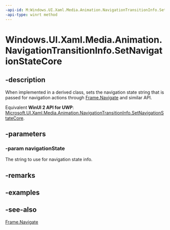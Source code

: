 ```yaml
---
-api-id: M:Windows.UI.Xaml.Media.Animation.NavigationTransitionInfo.SetNavigationStateCore(System.String)
-api-type: winrt method
---
```


<!-- Method syntax
virtual protected void SetNavigationStateCore(System.String navigationState)
-->

# Windows.UI.Xaml.Media.Animation.NavigationTransitionInfo.SetNavigationStateCore

## -description
When implemented in a derived class, sets the navigation state string that is passed for navigation actions through [Frame.Navigate](../windows.ui.xaml.controls/frame_navigate_442648331.md) and similar API.

Equivalent **WinUI 2 API for UWP**: [Microsoft.UI.Xaml.Media.Animation.NavigationTransitionInfo.SetNavigationStateCore](/windows/winui/api/microsoft.ui.xaml.media.animation.navigationtransitioninfo.setnavigationstatecore).

## -parameters
### -param navigationState
The string to use for navigation state info.

## -remarks

## -examples

## -see-also
[Frame.Navigate](../windows.ui.xaml.controls/frame_navigate_442648331.md)
